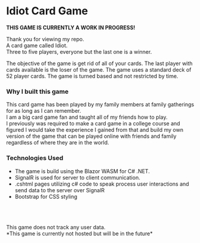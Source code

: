 # Idiot Card Game
**THIS GAME IS CURRENTLY A WORK IN PROGRESS!**

Thank you for viewing my repo. <br/>
A card game called Idiot.  
Three to five players, everyone but the last one is a winner.

The objective of the game is get rid of all of your cards.
The last player with cards available is the loser of the game.
The game uses a standard deck of 52 player cards.
The game is turned based and not restricted by time.

### Why I built this game
This card game has been played by my family members at family gatherings for as long as I can remember.<br/>
I am a big card game fan and taught all of my friends how to play.<br/>
I previously was required to make a card game in a college course and figured I would take the experience
I gained from that and build my own version of the game that can be played online with friends and family regardless
of where they are in the world.

### Technologies Used
* The game is build using the Blazor WASM for C# .NET.<br/>
* SignalR is used for server to client communication. <br/>
* .cshtml pages utilizing c# code to speak process user interactions and send data to the server over SignalR
* Bootstrap for CSS styling
<br/>
<br/>
<br/>
This game does not track any user data.<br/>
*This game is currently not hosted but will be in the future*
